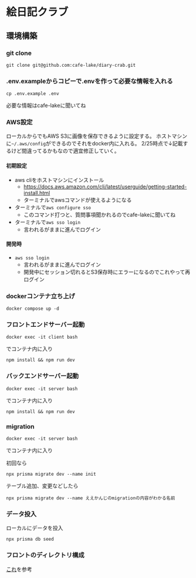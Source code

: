 # 絵日記クラブ
## 環境構築
### git clone
```
git clone git@github.com:cafe-lake/diary-crab.git
```
### .env.exampleからコピーで.envを作って必要な情報を入れる
```
cp .env.example .env
```
必要な情報はcafe-lakeに聞いてね

### AWS設定
ローカルからでもAWS S3に画像を保存できるように設定する。
ホストマシンに```~/.aws/config```ができるのでそれをdocker内に入れる。
2/25時点で↓記載するけど間違ってるかもなので適宜修正していく。

#### 初期設定
- aws cliをホストマシンにインストール
  - https://docs.aws.amazon.com/cli/latest/userguide/getting-started-install.html
  - ターミナルでawsコマンドが使えるようになる
- ターミナルで```aws configure sso```
  - このコマンド打つと、質問事項聞かれるのでcafe-lakeに聞いてね
- ターミナルで```aws sso login```
  - 言われるがままに進んでログイン

#### 開発時
- ```aws sso login```
  - 言われるがままに進んでログイン
  - 開発中にセッション切れるとS3保存時にエラーになるのでこれやって再ログイン

### dockerコンテナ立ち上げ
```
docker compose up -d
```
### フロントエンドサーバー起動
```
docker exec -it client bash
```
でコンテナ内に入り
```
npm install && npm run dev
```

### バックエンドサーバー起動
```
docker exec -it server bash
```
でコンテナ内に入り
```
npm install && npm run dev
```
### migration
```
docker exec -it server bash
```
でコンテナ内に入り

初回なら
```
npx prisma migrate dev --name init
```

テーブル追加、変更などしたら
```
npx prisma migrate dev --name ええかんじのmigrationの内容がわかる名前
```

### データ投入
ローカルにデータを投入
```
npx prisma db seed
```

### フロントのディレクトリ構成
[これ](https://zenn.dev/brachio_takumi/articles/5af43549cdc4e0#%2Fsrc-%E3%82%92%E4%BD%9C%E3%82%89%E3%81%9A%E3%83%97%E3%83%AD%E3%82%B8%E3%82%A7%E3%82%AF%E3%83%88%E7%9B%B4%E4%B8%8B%E3%81%AB%2Fapp-%E3%82%92%E4%BD%9C%E3%82%8A%E3%81%9D%E3%81%AE%E4%B8%AD%E3%81%AB%E6%A7%8B%E6%88%90%E3%81%99%E3%82%8B)を参考
